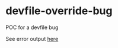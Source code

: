 # devfile-override-bug
POC for a devfile bug

See error output [here](https://gist.github.com/AgentK9/919988b620dde8f044ca411a3779c1e5)
